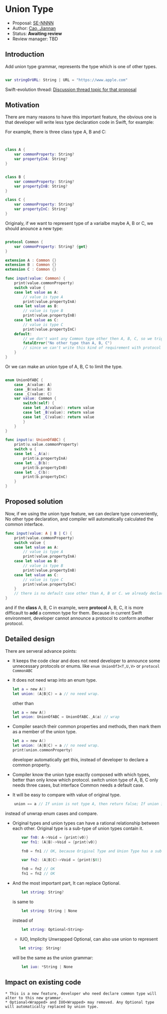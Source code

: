 # Union Type

* Proposal: [SE-NNNN](NNNN-union-type.md)
* Author: [Cao, Jiannan](https://github.com/frogcjn)
* Status: **Awaiting review**
* Review manager: TBD

## Introduction

Add union type grammar, represents the type which is one of other types.

```swift

var stringOrURL: String | URL = "https://www.apple.com"

```

Swift-evolution thread: [Discussion thread topic for that proposal](http://news.gmane.org/gmane.comp.lang.swift.evolution)

## Motivation

There are many reasons to have this important feature, the obvious one is that developer will write less type declaration code in Swift, for example:

For example, there is three class type A, B and C:

```swift


class A {
    var commonProperty: String?
    var propertyInA: String?
}


class B {
    var commonProperty: String?
    var propertyInB: String?
}

class C {
    var commonProperty: String?
    var propertyInC: String?
}

```

Originaly, if we want to represent type of a varialbe maybe A, B or C, we should anounce a new type:

```swift

protocol Common {
    var commonProperty: String? {get}
}

extension A : Common {}
extension B : Common {}
extension C : Common {}

func input(value: Common) {
    print(value.commonProperty)
    switch value {
    case let value as A:
        // value is type A
        print(value.propertyInA)
    case let value as B:
        // value is type B
        print(value.propertyInB)
    case let value as C:
        // value is type C
        print(value.propertyInC)
    default:
        // we don't want any Common type other then A, B, C, so we trigger a fatalError
        fatalError("No other type than A, B, C")
        // since we can't write this kind of requirement with protocol
    }
}
```

Or we can make an union type of A, B, C to limit the type.

```swift

enum UnionOfABC {
    case _A(value: A)
    case _B(value: B)
    case _C(value: C)
    var value: Common {
        switch(self) {
        case let _A(value): return value
        case let _B(value): return value
        case let _C(value): return value
        }
    }
}

func input(u: UnionOfABC) {
    print(u.value.commonProperty)
    switch u {
    case let ._A(a):
        print(a.propertyInA)
    case let ._B(b):
        print(b.propertyInB)
    case let ._C(b):
        print(b.propertyInC)
    }
}
```

## Proposed solution

Now, if we using the union type feature, we can declare type conveniently,
No other type declaration, and compiler will automatically calculated the common interface.

```swift
func input(value: A | B | C) {
    print(value.commonProperty)
    switch value {
    case let value as A:
        // value is type A
        print(value.propertyInA)
    case let value as B:
        // value is type B
        print(value.propertyInB)
    case let value as C:
        // value is type C
        print(value.propertyInC)
    }
    // there is no default case other than A, B or C. we already declared that.
}
```

and if the **class** A, B, C in example, were **protocol** A, B, C, it is more difficault to **add** a common type for them.
Because in current Swift environment, developer cannot announce a protocol to conform another protocol.

## Detailed design

There are serveral advance points:

* It keeps the code clear and does not need developer to announce some unnecessary protocols or enums.
    like `enum UnionOf3<T,U,V>` or `protocol CommonABC`
* It does not need wrap into an enum type.
    ```swift
    let a = new A()
    let union: (A|B|C) = a // no need wrap.
    ```
    other than

    ```swift
    let a = new A()
    let union: UnionOfABC = UnionOfABC._A(a) // wrap
    ```
* Compiler search their common properties and methods, then mark them as a member of the union type.
    ```swift
    let a = new A()
    let union: (A|B|C) = a // no need wrap.
    print(union.commonProperty)
    ```
    developer automatically get this, instead of developer to declare a common property.

* Compiler know the union type exactly composed with which types, better than only know which protocol.
    switch union type of A, B, C only needs three cases, but interface Common needs a default case.

* It will be easy to compare with value of original type.
```swift
    union == a // If union is not type A, then return false; If union is type A, then compare!!😊
```
instead of unwrap enum cases and compare.

* Original types and union types can have a rational relationship between each other.
    Original type is a sub-type of union types contain it.
    ```swift
        var fn0: A->Void = {print(v0)}
        var fn1: (A|B)->Void = {print(v0)}

        fn0 = fn1 // OK, because Original Type and Union Type has a sub-typing relationship

        var fn2: (A|B|C)->Void = {print($0)}

        fn0 = fn2 // OK
        fn1 = fn2 // OK
    ```
* And the most important part, It can replace Optional<T>.
    ```swift
        let string: String?
    ```
    is same to
    ```swift
        let string: String | None
    ```
    instead of
    ```swift
        let string: Optional<String>
    ```

    * IUO, Implicity Unwrapped Optional, can also use union to represent
     ```swift
        let string: String!
    ```
    will be the same as the union grammar:
    ``` swift
        let iuo: *String | None
    ```


## Impact on existing code

    * This is a new feature, developer who need declare common type will alter to this new grammar.
    * Optional<Wrapped> and IUO<Wrapped> may removed. Any Optional type will automatically replaced by union type.

